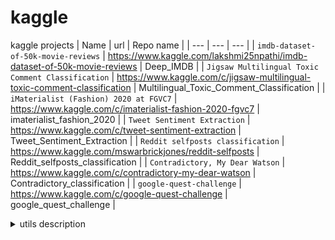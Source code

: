 # kaggle
kaggle projects
| Name | url | Repo name |
| --- | --- | --- |
| `imdb-dataset-of-50k-movie-reviews` | https://www.kaggle.com/lakshmi25npathi/imdb-dataset-of-50k-movie-reviews | Deep_IMDB |
| `Jigsaw Multilingual Toxic Comment Classification` | https://www.kaggle.com/c/jigsaw-multilingual-toxic-comment-classification | Multilingual_Toxic_Comment_Classification |
| `iMaterialist (Fashion) 2020 at FGVC7` | https://www.kaggle.com/c/imaterialist-fashion-2020-fgvc7 | imaterialist_fashion_2020 |
| `Tweet Sentiment Extraction` | https://www.kaggle.com/c/tweet-sentiment-extraction | Tweet_Sentiment_Extraction |
| `Reddit selfposts classification` | https://www.kaggle.com/mswarbrickjones/reddit-selfposts | Reddit_selfposts_classification |
| `Contradictory, My Dear Watson` | https://www.kaggle.com/c/contradictory-my-dear-watson | Contradictory_classification |
| `google-quest-challenge` | https://www.kaggle.com/c/google-quest-challenge | google_quest_challenge |


<details>
<summary>utils description</summary>

+ setup.py
    + set_TPU: config TPU for tensorflow
    + methdispatch: Adjustment of @singledispatchmethod usage to a python version lower than 3.8.
+ text.py
    + clean_text: Clean the text
    + create_tfds_dataset: create tfds dataset
    + textAugmentation: perform text augmentation
        + get_most_similar: get most similar words
        + get_MLM: return mask language model output (for example 'This is <mask> cool' -> 'This is pretty cool')
        + get_synonym: return the synonym of a word
        + get_translation: translate text using google API
+ text_models.py
    + BertInputs: create a BERT inputs
    + XLNetInputs: create a XLNet inputs and build a model
+ vision.py
    + refine_masks: refine the mask to avoid overlapping
    + resize_image: resize the image by the config settigs


<details>
<summary>apps description</summary>

+ Text augmentation app
    + Most Similar Words
    + Synonyms
    + Translation
    + Mask Word Prediction